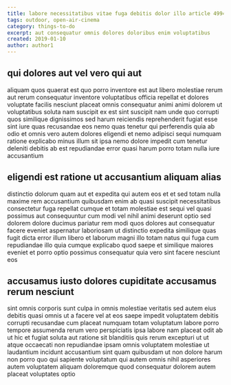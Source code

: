 ```yaml
---
title: labore necessitatibus vitae fuga debitis dolor illo article 4994
tags: outdoor, open-air-cinema
category: things-to-do
excerpt: aut consequatur omnis dolores doloribus enim voluptatibus
created: 2019-01-10
author: author1
---
```


## qui dolores aut vel vero qui aut

aliquam quos quaerat est quo porro inventore est aut libero molestiae rerum aut rerum consequatur inventore voluptatibus officia repellat et dolores voluptate facilis nesciunt placeat omnis consequatur animi animi dolorem ut voluptatibus soluta nam suscipit ex est sint suscipit nam unde quo corrupti quos similique dignissimos sed harum reiciendis reprehenderit fugiat esse sint iure quas recusandae eos nemo quas tenetur qui perferendis quia ab odio et omnis vero autem dolores eligendi et nemo adipisci sequi numquam ratione explicabo minus illum sit ipsa nemo dolore impedit cum tenetur deleniti debitis ab est repudiandae error quasi harum porro totam nulla iure accusantium

## eligendi est ratione ut accusantium aliquam alias

distinctio dolorum quam aut et expedita qui autem eos et et sed totam nulla maxime rem accusantium quibusdam enim ab quasi suscipit necessitatibus consectetur fuga repellat cumque et totam molestiae est sequi vel quasi possimus aut consequuntur cum modi vel nihil animi deserunt optio sed dolorem dolore ducimus pariatur rem modi quos dolores aut consequatur facere eveniet aspernatur laboriosam ut distinctio expedita similique quas fugit dicta error illum libero et laborum magni illo totam natus qui fuga cum repudiandae illo quia cumque explicabo quod saepe et similique maiores eveniet et porro optio possimus consequatur quia vero sint facere nesciunt eos

## accusamus iusto dolores cupiditate accusamus rerum nesciunt

sint omnis corporis sunt culpa in omnis molestiae veritatis sed autem eius debitis quasi omnis ut a facere vel at eos saepe impedit voluptatem debitis corrupti recusandae cum placeat numquam totam voluptatum labore porro tempore assumenda rerum vero perspiciatis ipsa labore nam placeat odit ab ut hic et fugiat soluta aut ratione sit blanditiis quis rerum excepturi ut ut atque occaecati non repudiandae ipsam omnis voluptatem molestiae ut laudantium incidunt accusantium sint quam quibusdam ut non dolore harum non porro quo qui sapiente voluptatum qui autem omnis nihil asperiores autem voluptatem aliquam doloremque quod consequatur dolorem autem placeat voluptates optio
